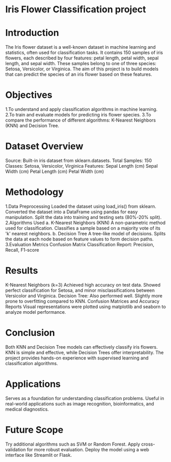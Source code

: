 # Iris Flower Classification project 
# Introduction

The Iris flower dataset is a well-known dataset in machine learning and statistics, often used for classification tasks. It contains 150 samples of iris flowers, each described by four features: petal length, petal width, sepal length, and sepal width. These samples belong to one of three species: Setosa, Versicolor, or Virginica. The aim of this project is to build models that can predict the species of an iris flower based on these features.

# Objectives

1.To understand and apply classification algorithms in machine learning.
2.To train and evaluate models for predicting iris flower species.
3.To compare the performance of different algorithms: K-Nearest Neighbors (KNN) and Decision Tree.

# Dataset Overview
Source: Built-in iris dataset from sklearn.datasets.
Total Samples: 150
Classes: Setosa, Versicolor, Virginica
Features:
Sepal Length (cm)
Sepal Width (cm)
Petal Length (cm)
Petal Width (cm)

# Methodology
1.Data Preprocessing
Loaded the dataset using load_iris() from sklearn.
Converted the dataset into a DataFrame using pandas for easy manipulation.
Split the data into training and testing sets (80%-20% split).
2.Algorithms Used
a. K-Nearest Neighbors (KNN)
A non-parametric method used for classification.
Classifies a sample based on a majority vote of its 'k' nearest neighbors.
b. Decision Tree
A tree-like model of decisions.
Splits the data at each node based on feature values to form decision paths.
3.Evaluation Metrics
Confusion Matrix
Classification Report: Precision, Recall, F1-score

# Results
K-Nearest Neighbors (k=3)
Achieved high accuracy on test data.
Showed perfect classification for Setosa, and minor misclassifications between Versicolor and Virginica.
Decision Tree:
Also performed well.
Slightly more prone to overfitting compared to KNN.
Confusion Matrices and Accuracy Reports
Visual representations were plotted using matplotlib and seaborn to analyze model performance.

# Conclusion
Both KNN and Decision Tree models can effectively classify iris flowers.
KNN is simple and effective, while Decision Trees offer interpretability.
The project provides hands-on experience with supervised learning and classification algorithms.

# Applications
Serves as a foundation for understanding classification problems.
Useful in real-world applications such as image recognition, bioinformatics, and medical diagnostics.

# Future Scope
Try additional algorithms such as SVM or Random Forest.
Apply cross-validation for more robust evaluation.
Deploy the model using a web interface like Streamlit or Flask.
